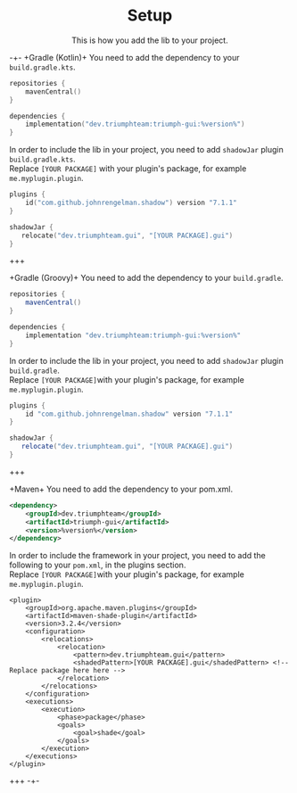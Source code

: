 <center><h1>Setup</h1></center>
<center>
<p>This is how you add the lib to your project.</p>
</center>

-+-
+Gradle (Kotlin)+
You need to add the dependency to your `build.gradle.kts`.

```kotlin
repositories {
    mavenCentral()
}

dependencies {
    implementation("dev.triumphteam:triumph-gui:%version%")
}
```

 In order to include the lib in your project, you need to add `shadowJar` plugin `build.gradle.kts`.  
 Replace `[YOUR PACKAGE]` with your plugin's package, for example `me.myplugin.plugin`.

```kotlin
plugins {
    id("com.github.johnrengelman.shadow") version "7.1.1"
}

shadowJar {
   relocate("dev.triumphteam.gui", "[YOUR PACKAGE].gui")
}
```
+++

+Gradle (Groovy)+
You need to add the dependency to your `build.gradle`.

```groovy
repositories {
    mavenCentral()
}

dependencies {
    implementation "dev.triumphteam:triumph-gui:%version%"
}
```

 In order to include the lib in your project, you need to add `shadowJar` plugin `build.gradle`.  
 Replace `[YOUR PACKAGE]`with your plugin's package, for example `me.myplugin.plugin`.

```groovy
plugins {
    id "com.github.johnrengelman.shadow" version "7.1.1"
}

shadowJar {
   relocate("dev.triumphteam.gui", "[YOUR PACKAGE].gui")
}
```
+++

+Maven+
You need to add the dependency to your pom.xml.

```xml
<dependency>
    <groupId>dev.triumphteam</groupId>
    <artifactId>triumph-gui</artifactId>
    <version>%version%</version>
</dependency>
```

 In order to include the framework in your project, you need to add the following to your `pom.xml`, in the plugins section.  
 Replace `[YOUR PACKAGE]`with your plugin's package, for example `me.myplugin.plugin`.

```markup
<plugin>
    <groupId>org.apache.maven.plugins</groupId>
    <artifactId>maven-shade-plugin</artifactId>
    <version>3.2.4</version>
    <configuration>
        <relocations>
            <relocation>
                <pattern>dev.triumphteam.gui</pattern>
                <shadedPattern>[YOUR PACKAGE].gui</shadedPattern> <!-- Replace package here here -->
            </relocation>
        </relocations>
    </configuration>
    <executions>
        <execution>
            <phase>package</phase>
            <goals>
                <goal>shade</goal>
            </goals>
        </execution>
    </executions>
</plugin>
```
+++
-+-
